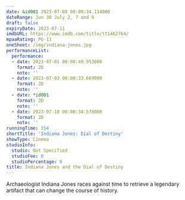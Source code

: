 ```yaml
---
date: &id001 2023-07-08 00:00:34.114000
dateRange: Jun 30 July 2, 7 and 9
draft: false
expiryDate: 2023-07-11
imdbURL: https://www.imdb.com/title/tt1462764/
mpaaRating: PG-13
oneSheet: /img/indiana-jones.jpg
performanceList:
  performance:
  - date: 2023-07-01 00:00:49.953000
    format: 2D
    note: ''
  - date: 2023-07-03 00:00:33.669000
    format: 2D
    note: ''
  - date: *id001
    format: 2D
    note: ''
  - date: 2023-07-10 00:00:34.578000
    format: 2D
    note: ''
runningTime: 154
shortTitle: 'Indiana Jones: Dial of Destiny'
showType: Cinema
studioInfo:
  studio: Not Specified
  studioFee: 0
  studioPercentage: 0
title: Indiana Jones and the Dial of Destiny
---
```


Archaeologist Indiana Jones races against time to retrieve a legendary artifact that can change the course of history.